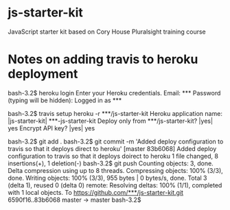 # js-starter-kit
JavaScript starter kit based on Cory House Pluralsight training course

# Notes on adding travis to heroku deployment
bash-3.2$ heroku login
Enter your Heroku credentials.
Email: ***
Password (typing will be hidden):
Logged in as ***

bash-3.2$ travis setup heroku -r ***/js-starter-kit
Heroku application name: |js-starter-kit| ***-js-starter-kit
Deploy only from ***/js-starter-kit? |yes| yes
Encrypt API key? |yes| yes

bash-3.2$ git add .
bash-3.2$ git commit -m 'Added deploy configuration to travis so that it deploys direct to heroku'
[master 83b6068] Added deploy configuration to travis so that it deploys doirect to heroku
 1 file changed, 8 insertions(+), 1 deletion(-)
bash-3.2$ git push
Counting objects: 3, done.
Delta compression using up to 8 threads.
Compressing objects: 100% (3/3), done.
Writing objects: 100% (3/3), 955 bytes | 0 bytes/s, done.
Total 3 (delta 1), reused 0 (delta 0)
remote: Resolving deltas: 100% (1/1), completed with 1 local objects.
To https://github.com/***/js-starter-kit.git
   6590f16..83b6068  master -> master
bash-3.2$
